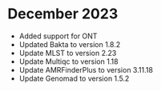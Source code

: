 # December 2023

- Added support for ONT
- Updated Bakta to version 1.8.2
- Update MLST to version 2.23
- Update Multiqc to version 1.18
- Update AMRFinderPlus to version 3.11.18
- Update Genomad to version 1.5.2